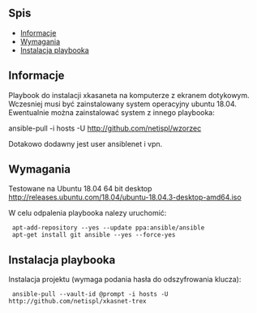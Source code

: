 
## Spis
* [Informacje](#Informacje)
* [Wymagania](#Wymagania)
* [Instalacja playbooka](#Instalacja)

## Informacje
Playbook do instalacji xkasaneta na komputerze z ekranem dotykowym. Wczesniej musi być zainstalowany system operacyjny ubuntu 18.04.
Ewentualnie można zainstalować system z innego playbooka:

ansible-pull -i hosts -U http://github.com/netispl/wzorzec

Dotakowo dodawny jest user ansiblenet i vpn.

## Wymagania
Testowane na Ubuntu 18.04 64 bit desktop
http://releases.ubuntu.com/18.04/ubuntu-18.04.3-desktop-amd64.iso

W celu odpalenia playbooka nalezy uruchomić:

```
 apt-add-repository --yes --update ppa:ansible/ansible
 apt-get install git ansible --yes --force-yes
```

## Instalacja playbooka
Instalacja projektu (wymaga podania hasła do odszyfrowania klucza):

```
 ansible-pull --vault-id @prompt -i hosts -U http://github.com/netispl/xkasnet-trex
```

